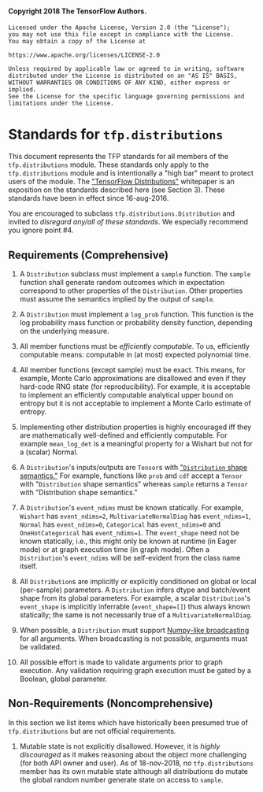 #### Copyright 2018 The TensorFlow Authors.

```none
Licensed under the Apache License, Version 2.0 (the "License");
you may not use this file except in compliance with the License.
You may obtain a copy of the License at

https://www.apache.org/licenses/LICENSE-2.0

Unless required by applicable law or agreed to in writing, software
distributed under the License is distributed on an "AS IS" BASIS,
WITHOUT WARRANTIES OR CONDITIONS OF ANY KIND, either express or implied.
See the License for the specific language governing permissions and
limitations under the License.
```

# Standards for `tfp.distributions`

This document represents the TFP standards for all members of the
`tfp.distributions` module. These standards only apply to the
`tfp.distributions` module and is intentionally a "high bar" meant to protect
users of the module. The ["TensorFlow Distributions"](
https://arxiv.org/abs/1711.10604) whitepaper is an exposition on the standards
described here (see Section 3). These standards have been in effect since
16-aug-2016.

You are encouraged to subclass `tfp.distributions.Distribution` and invited to
_disregard any/all of these standards_. We especially recommend you ignore point
#4.

## Requirements (Comprehensive)

1. A `Distribution` subclass must implement a `sample` function. The `sample`
   function shall generate random outcomes which in expectation correspond to
   other properties of the `Distribution`. Other properties must assume the
   semantics implied by the output of `sample`.

2. A `Distribution` must implement a `log_prob` function. This function is the
   log probability mass function or probability density function, depending on
   the underlying measure.

3. All member functions must be _efficiently computable_. To us, efficiently
   computable means: computable in (at most) expected polynomial time.

4. All member functions (except sample) must be exact. This means, for example,
   Monte Carlo approximations are disallowed and even if they hard-code RNG
   state (for reproducibility). For example, it is acceptable to implement an
   efficiently computable analytical upper bound on entropy but it is not
   acceptable to implement a Monte Carlo estimate of entropy.

5. Implementing other distribution properties is highly encouraged iff they are
   mathematically well-defined and efficiently computable. For example
   `mean_log_det` is a meaningful property for a Wishart but not for a (scalar)
   Normal.

6. A `Distribution`'s inputs/outputs are `Tensor`s with ["`Distribution` shape
   semantics."](
   https://github.com/tensorflow/probability/blob/master/tensorflow_probability/examples/jupyter_notebooks/Understanding_TensorFlow_Distributions_Shapes.ipynb)
   For example, functions like `prob` and `cdf` accept a `Tensor` with
   "`Distribution` shape semantics" whereas `sample` returns a `Tensor` with
   "Distribution shape semantics."

7. A `Distribution`'s `event_ndims` must be known statically. For example,
   `Wishart` has `event_ndims=2`, `MultivariateNormalDiag` has `event_ndims=1`,
   `Normal` has `event_ndims=0`, `Categorical` has `event_ndims=0` and
   `OneHotCategorical` has `event_ndims=1`. The `event_shape` need not be known
   statically, i.e., this might only be known at runtime (in Eager mode) or at
   graph execution time (in graph mode). Often a `Distribution`'s `event_ndims`
   will be self-evident from the class name itself.

8. All `Distribution`s are implicitly or explicitly conditioned on global or
   local (per-sample) parameters. A `Distribution` infers dtype and batch/event
   shape from its global parameters. For example, a scalar `Distribution`'s
   `event_shape` is implicitly inferrable (`event_shape=[]`) thus always known
   statically; the same is not necessarily true of a `MultivariateNormalDiag`.

9. When possible, a `Distribution` must support [Numpy-like broadcasting](
   https://docs.scipy.org/doc/numpy-1.15.0/user/basics.broadcasting.html)
   for all arguments. When broadcasting is not possible, arguments must be
     validated.

10. All possible effort is made to validate arguments prior to graph execution.
    Any validation requiring graph execution must be gated by a Boolean,
    global parameter.

## Non-Requirements (Noncomprehensive)

In this section we list items which have historically been presumed true of
`tfp.distributions` but are not official requirements.

1. Mutable state is not explicitly disallowed. However, it is _highly
   discouraged_ as it makes reasoning about the object more challenging (for
   both API owner and user). As of 18-nov-2018, no `tfp.distributions` member
   has its own mutable state although all distributions do mutate the global
   random number generate state on access to `sample`.
